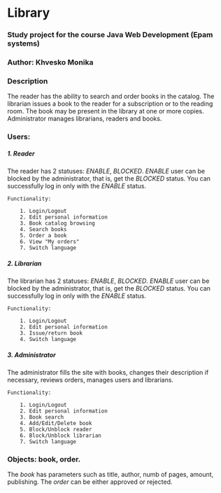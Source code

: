 # Library
### Study project for the course Java Web Development (Epam systems)
### Author: Khvesko Monika

### Description
The reader has the ability to search and order books in the catalog. The librarian issues a book to the reader for a subscription or to the reading room. The book may be present in the library at one or more copies. Administrator manages librarians, readers and books.
### Users:
##### 1. Reader
The reader has 2 statuses: *ENABLE*, *BLOCKED*. *ENABLE* user can be blocked by the administrator, that is, get the *BLOCKED* status. You can successfully log in only with the *ENABLE* status. 

    Functionality:

        1. Login/Logout
        2. Edit personal information
        3. Book catalog browsing
        4. Search books
        5. Order a book
        6. View "My orders"
        7. Switch language
        
##### 2. Librarian

The librarian has 2 statuses: *ENABLE*, *BLOCKED*. *ENABLE* user can be blocked by the administrator, that is, get the *BLOCKED* status. You can successfully log in only with the *ENABLE* status. 

    Functionality:
    
        1. Login/Logout
        2. Edit personal information
        3. Issue/return book
        4. Switch language
        
##### 3. Administrator

The administrator fills the site with books, changes their description if necessary, reviews orders, manages users and librarians.

    Functionality:
    
        1. Login/Logout
        2. Edit personal information
        3. Book search
        4. Add/Edit/Delete book
        5. Block/Unblock reader
        6. Block/Unblock librarian
        7. Switch language
    
### **Objects:** **book**, **order**.
The *book* has parameters such as title, author, numb of pages,  amount, publishing. The *order* can be either approved or rejected.

